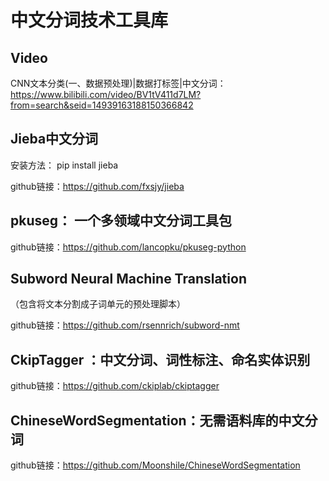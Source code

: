 # 中文分词技术工具库

## Video
CNN文本分类(一、数据预处理)|数据打标签|中文分词：https://www.bilibili.com/video/BV1tV411d7LM?from=search&seid=14939163188150366842

## Jieba中文分词

安装方法： pip install jieba

github链接：https://github.com/fxsjy/jieba

## pkuseg： 一个多领域中文分词工具包

github链接：https://github.com/lancopku/pkuseg-python

## Subword Neural Machine Translation
（包含将文本分割成子词单元的预处理脚本）

github链接：https://github.com/rsennrich/subword-nmt

## CkipTagger ：中文分词、词性标注、命名实体识别

github链接：https://github.com/ckiplab/ckiptagger

## ChineseWordSegmentation：无需语料库的中文分词

github链接：https://github.com/Moonshile/ChineseWordSegmentation
